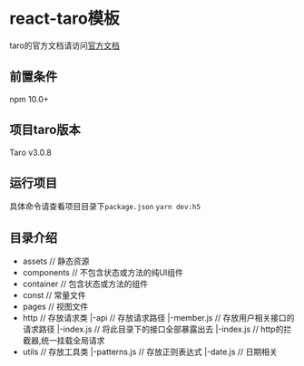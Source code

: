 # react-taro模板
taro的官方文档请访问[官方文档](https://taro-docs.jd.com/taro/docs/GETTING-STARTED)

## 前置条件
npm 10.0+

## 项目taro版本
Taro v3.0.8

## 运行项目
具体命令请查看项目目录下`package.json`
`yarn dev:h5`

## 目录介绍
- assets // 静态资源
- components // 不包含状态或方法的纯UI组件
- container // 包含状态或方法的组件
- const // 常量文件
- pages // 视图文件
- http // 存放请求类
  |-api // 存放请求路径
    |-member.js // 存放用户相关接口的请求路径
    |-index.js // 将此目录下的接口全部暴露出去
  |-index.js // http的拦截器,统一挂载全局请求
- utils // 存放工具类
  |-patterns.js // 存放正则表达式
  |-date.js // 日期相关
